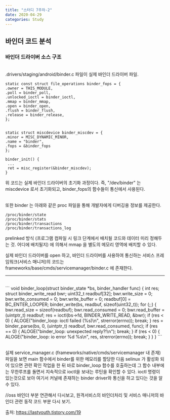 ```yaml
---
title: "스터디 7주차-2"
date: 2020-04-29
categories: Study
---
```


## 바인더 코드 분석

### 바인더 드라이버 소스 구조

<br>.drivers/staging/android/binder.c 파일이 실제 바인더 드라이버 파일.

```
static const struct file_operations binder_fops = {
.owner = THIS_MODULE,
.poll = binder_poll,
.unlocked_ioctl = binder_ioctl,
.mmap = binder_mmap,
.open = binder_open,
.flush = binder_flush,
.release = binder_release,
};


static struct miscdevice binder_miscdev = {
.minor = MISC_DYNAMIC_MINOR,
.name = "binder",
.fops = &binder_fops
};

binder_init() {
 ...
 ret = misc_register(&binder_miscdev);
}
```

위 코드는 실제 바인더 드라이버의 초기화 과정이다. 즉, "/dev/binder" 는 miscdevice 로서 초기화되고, binder_fops의 함수들이 통신에서 사용된다.

<br>또한 binder 는 아래와 같은 proc 파일을 통해 개발자에게 디버깅용 정보를 제공한다.

```
/proc/binder/state
/proc/binder/stats
/proc/binder/transactions
/proc/binder/transactions_log
```

prelinked 방식 (프로그램 컴파일 시 링크 단계에서 배치될 코드와 데이터 미리 정해두는 것. 어디에 배치될지) 에 의해서 mmap 을 별도의 메모리 영역에 배치할 수 있다.

실제 바인더 드라이버를 open 하고, 바인더 드라이버를 사용하여 통신하는 서비스 프레임워크(서비스 매니저)의 코드는 frameworks/base/cmds/servicemanager/binder.c 에 존재한다.
_ _ _

<br>
```
void binder_loop(struct binder_state *bs, binder_handler func)
{
    int res;
    struct binder_write_read bwr;
    uint32_t readbuf[32];
    bwr.write_size = 0;
    bwr.write_consumed = 0;
    bwr.write_buffer = 0;
    readbuf[0] = BC_ENTER_LOOPER;
    binder_write(bs, readbuf, sizeof(uint32_t));
    for (;;) {
        bwr.read_size = sizeof(readbuf);
        bwr.read_consumed = 0;
        bwr.read_buffer = (uintptr_t) readbuf;
        res = ioctl(bs->fd, BINDER_WRITE_READ, &bwr);
        if (res < 0) {
            ALOGE("binder_loop: ioctl failed (%s)\n", strerror(errno));
            break;
        }
        res = binder_parse(bs, 0, (uintptr_t) readbuf, bwr.read_consumed, func);
        if (res == 0) {
            ALOGE("binder_loop: unexpected reply?!\n");
            break;
        }
        if (res < 0) {
            ALOGE("binder_loop: io error %d %s\n", res, strerror(errno));
            break;
        }
    }
}
```

<br>실제 service_manager.c (frameworks/native/cmds/servicemanager 내 존재) 파일을 보면 main 함수에서 binder를 위한 메모리를 할당한 다음 selinux 가 활성화 되어 있으면 관련 확인 작업을 한 뒤 바로 binder_loop 함수를 호출하는데 그 함수 내부에는 무한루프를 돌면서 지속적으로 ioctl을 보내는 루틴을 확인할 수 있다. ioctl 명령이 있는것으로 보아 여기서 커널에 존재하는 binder driver와 통신을 하고 있다는 것을 알 수 있다.

//oss 바인더 부분 연관해서 다시보고, 원격서비스의 바인더처리 및 서비스 매니저의 바인더 관련 동작 코드 부분 다시 보기.

출처: https://lastyouth.tistory.com/19